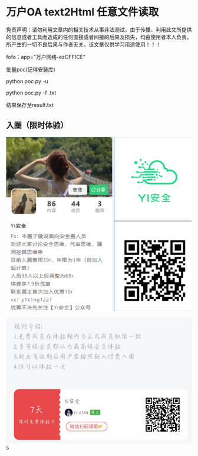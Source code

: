 # 万户OA text2Html 任意文件读取

免责声明：请勿利用文章内的相关技术从事非法测试，由于传播、利用此文所提供的信息或者工具而造成的任何直接或者间接的后果及损失，均由使用者本人负责，所产生的一切不良后果与作者无关。该文章仅供学习用途使用！！！

fofa：app="万户网络-ezOFFICE"

批量poc(记得安装库)

python poc.py -u 

python poc.py -f  .txt

结果保存至result.txt



## 入圈（限时体验）

![image-20240127122138808](assets/image-20240127122138808.png)

![image-20240121123620660](assets/image-20240121123620660.png)s

